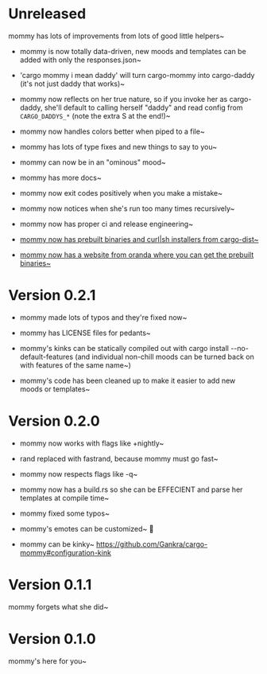 # Unreleased

mommy has lots of improvements from lots of good little helpers~

* mommy is now totally data-driven, new moods and templates can be added with only the responses.json~

* 'cargo mommy i mean daddy' will turn cargo-mommy into cargo-daddy (it's not just daddy that works)~

* mommy now reflects on her true nature, so if you invoke her as cargo-daddy, she'll default to calling herself "daddy" and read config from `CARGO_DADDYS_*` (note the extra S at the end!)~

* mommy now handles colors better when piped to a file~

* mommy has lots of type fixes and new things to say to you~

* mommy can now be in an "ominous" mood~

* mommy has more docs~

* mommy now exit codes positively when you make a mistake~

* mommy now notices when she's run too many times recursively~

* mommy now has proper ci and release engineering~

* [mommy now has prebuilt binaries and curl|sh installers from cargo-dist~](https://github.com/Gankra/cargo-mommy/releases)

* [mommy now has a website from oranda where you can get the prebuilt binaries~](https://faultlore.com/cargo-mommy/)



# Version 0.2.1

* mommy made lots of typos and they're fixed now~

* mommy has LICENSE files for pedants~

* mommy's kinks can be statically compiled out with cargo install --no-default-features (and individual non-chill moods can be turned back on with features of the same name~)

* mommy's code has been cleaned up to make it easier to add new moods or templates~



# Version 0.2.0

* mommy now works with flags like +nightly~

* rand replaced with fastrand, because mommy must go fast~

* mommy now respects flags like -q~

* mommy now has a build.rs so she can be EFFECIENT and parse her templates at compile time~

* mommy fixed some typos~

* mommy's emotes can be customized~ 💞

* mommy can be kinky~ https://github.com/Gankra/cargo-mommy#configuration-kink



# Version 0.1.1

mommy forgets what she did~


# Version 0.1.0

mommy's here for you~